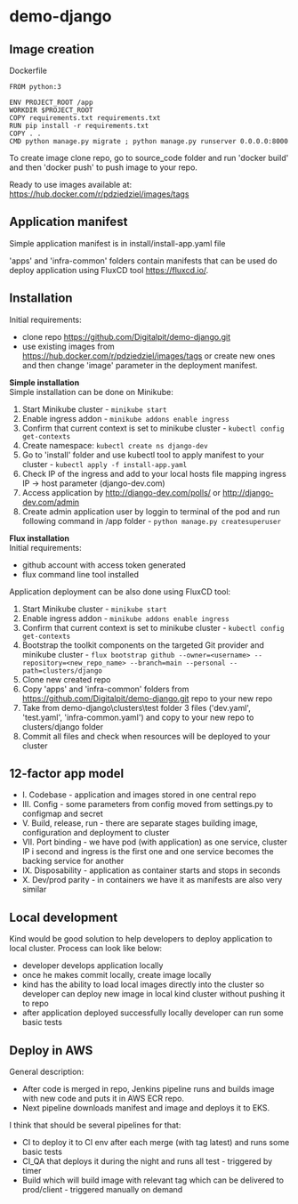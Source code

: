 # demo-django

## Image creation 
Dockerfile
```
FROM python:3

ENV PROJECT_ROOT /app
WORKDIR $PROJECT_ROOT
COPY requirements.txt requirements.txt
RUN pip install -r requirements.txt
COPY . .
CMD python manage.py migrate ; python manage.py runserver 0.0.0.0:8000
```
To create image clone repo, go to source_code folder and run 'docker build' and then 'docker push' to push image to your repo.

Ready to use images available at: https://hub.docker.com/r/pdziedziel/images/tags

## Application manifest

Simple application manifest is in install/install-app.yaml file

'apps' and 'infra-common' folders contain manifests that can be used do deploy application using FluxCD tool https://fluxcd.io/.

## Installation 

Initial requirements: 
  - clone repo https://github.com/Digitalpit/demo-django.git
  - use existing images from https://hub.docker.com/r/pdziedziel/images/tags or create new ones and then change 'image' parameter in the deployment manifest.

**Simple installation**  
Simple installation can be done on Minikube:  
  1. Start Minikube cluster - `minikube start`
  2. Enable ingress addon - `minikube addons enable ingress`
  3. Confirm that current context is set to minikube cluster - `kubectl config get-contexts`
  4. Create namespace: `kubectl create ns django-dev`
  5. Go to 'install' folder and use kubectl tool to apply manifest to your cluster - `kubectl apply -f install-app.yaml`
  6. Check IP of the ingress and add to your local hosts file mapping ingress IP -> host parameter (django-dev.com)
  7. Access application by http://django-dev.com/polls/ or http://django-dev.com/admin
  8. Create admin application user by loggin to terminal of the pod and run following command in /app folder - `python manage.py createsuperuser`

**Flux installation**  
Initial requirements: 
  - github account with access token generated
  - flux command line tool installed
  
Application deployment can be also done using FluxCD tool:  
  1. Start Minikube cluster - `minikube start`
  2. Enable ingress addon - `minikube addons enable ingress`
  3. Confirm that current context is set to minikube cluster - `kubectl config get-contexts`
  4. Bootstrap the toolkit components on the targeted Git provider and minikube cluster - `flux bootstrap github --owner=<username> --repository=<new_repo_name> --branch=main --personal --path=clusters/django`
  5. Clone new created repo
  6. Copy 'apps' and 'infra-common' folders from https://github.com/Digitalpit/demo-django.git repo to your new repo
  7. Take from demo-django\clusters\test folder 3 files ('dev.yaml', 'test.yaml', 'infra-common.yaml') and copy to your new repo to clusters/django folder
  8. Commit all files and check when resources will be deployed to your cluster

## 12-factor app model

  - I. Codebase - application and images stored in one central repo
  - III. Config - some parameters from config moved from settings.py to configmap and secret
  - V. Build, release, run - there are separate stages building image, configuration and deployment to cluster
  - VII. Port binding - we have pod (with application) as one service, cluster IP i second and ingress is the first one and one service becomes the backing service for another
  - IX. Disposability - application as container starts and stops in seconds
  - X. Dev/prod parity - in containers we have it as manifests are also very similar 

## Local development

Kind would be good solution to help developers to deploy application to local cluster. 
Process can look like below:  
  - developer develops application locally 
  - once he makes commit locally, create image locally
  - kind has the ability to load local images directly into the cluster so developer can deploy new image in local kind cluster without pushing it to repo
  - after application deployed successfully locally developer can run some basic tests

## Deploy in AWS  

General description:
  - After code is merged in repo, Jenkins pipeline runs and builds image with new code and puts it in AWS ECR repo.
  - Next pipeline downloads manifest and image and deploys it to EKS.

I think that should be several pipelines for that:
  - CI to deploy it to CI env after each merge (with tag latest) and runs some basic tests
  - CI_QA that deploys it during the night and runs all test - triggered by timer
  - Build which will build image with relevant tag which can be delivered to prod/client - triggered manually on demand
